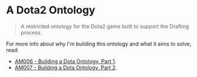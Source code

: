# A Dota2 Ontology
> A restricted ontology for the Dota2 game built to support the Drafting process.

For more info about why I'm building this ontology and what it aims to solve,
read:

* [AM006 - Building a Dota Ontology, Part 1](https://www.patreon.com/posts/am006-building-1-38760793).
* [AM007 - Building a Dota Ontology, Part 2](https://www.patreon.com/posts/am006-building-2-38990977).
